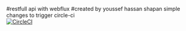 #restfull api with webflux
#created by youssef hassan shapan
simple changes to trigger circle-ci  
[![CircleCI](https://dl.circleci.com/status-badge/img/gh/YoussefHassanShapan/restfull-api-webflux/tree/master.svg?style=svg)](https://dl.circleci.com/status-badge/redirect/gh/YoussefHassanShapan/restfull-api-webflux/tree/master)
